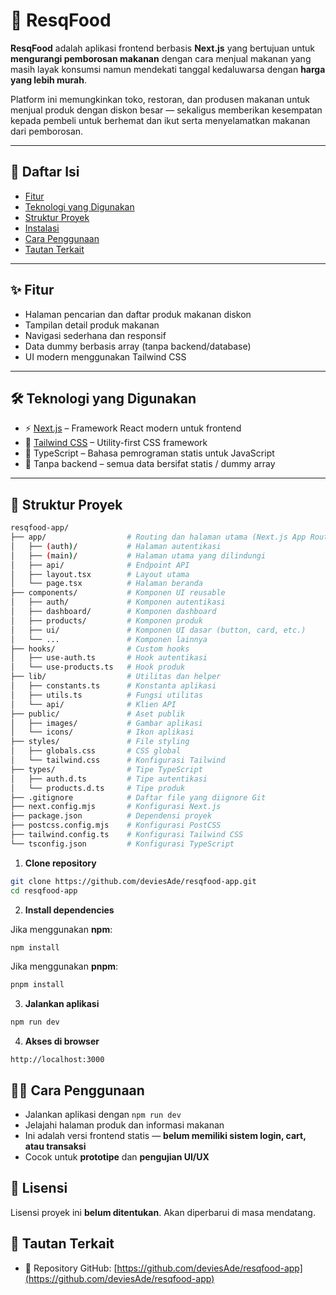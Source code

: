 # 🥫 ResqFood

**ResqFood** adalah aplikasi frontend berbasis **Next.js** yang bertujuan untuk **mengurangi pemborosan makanan** dengan cara menjual makanan yang masih layak konsumsi namun mendekati tanggal kedaluwarsa dengan **harga yang lebih murah**.

Platform ini memungkinkan toko, restoran, dan produsen makanan untuk menjual produk dengan diskon besar — sekaligus memberikan kesempatan kepada pembeli untuk berhemat dan ikut serta menyelamatkan makanan dari pemborosan.

---

## 📑 Daftar Isi

- [Fitur](#-fitur)
- [Teknologi yang Digunakan](#-teknologi-yang-digunakan)
- [Struktur Proyek](#-struktur-proyek)
- [Instalasi](#-instalasi)
- [Cara Penggunaan](#-cara-penggunaan)
- [Tautan Terkait](#-tautan-terkait)

---

## ✨ Fitur

- Halaman pencarian dan daftar produk makanan diskon
- Tampilan detail produk makanan
- Navigasi sederhana dan responsif
- Data dummy berbasis array (tanpa backend/database)
- UI modern menggunakan Tailwind CSS

---

## 🛠 Teknologi yang Digunakan

- ⚡ [Next.js](https://nextjs.org/) – Framework React modern untuk frontend
- 🎨 [Tailwind CSS](https://tailwindcss.com/) – Utility-first CSS framework
- 🔡 TypeScript – Bahasa pemrograman statis untuk JavaScript
- 🧪 Tanpa backend – semua data bersifat statis / dummy array

---

## 📁 Struktur Proyek

```bash
resqfood-app/
├── app/                  # Routing dan halaman utama (Next.js App Router)
│   ├── (auth)/           # Halaman autentikasi
│   ├── (main)/           # Halaman utama yang dilindungi
│   ├── api/              # Endpoint API
│   ├── layout.tsx        # Layout utama
│   └── page.tsx          # Halaman beranda
├── components/           # Komponen UI reusable
│   ├── auth/             # Komponen autentikasi
│   ├── dashboard/        # Komponen dashboard
│   ├── products/         # Komponen produk
│   ├── ui/               # Komponen UI dasar (button, card, etc.)
│   └── ...               # Komponen lainnya
├── hooks/                # Custom hooks
│   ├── use-auth.ts       # Hook autentikasi
│   └── use-products.ts   # Hook produk
├── lib/                  # Utilitas dan helper
│   ├── constants.ts      # Konstanta aplikasi
│   ├── utils.ts          # Fungsi utilitas
│   └── api/              # Klien API
├── public/               # Aset publik
│   ├── images/           # Gambar aplikasi
│   └── icons/            # Ikon aplikasi
├── styles/               # File styling
│   ├── globals.css       # CSS global
│   └── tailwind.css      # Konfigurasi Tailwind
├── types/                # Tipe TypeScript
│   ├── auth.d.ts         # Tipe autentikasi
│   └── products.d.ts     # Tipe produk
├── .gitignore            # Daftar file yang diignore Git
├── next.config.mjs       # Konfigurasi Next.js
├── package.json          # Dependensi proyek
├── postcss.config.mjs    # Konfigurasi PostCSS
├── tailwind.config.ts    # Konfigurasi Tailwind CSS
└── tsconfig.json         # Konfigurasi TypeScript

```











1. **Clone repository**
```bash
git clone https://github.com/deviesAde/resqfood-app.git
cd resqfood-app
```

2. **Install dependencies**

Jika menggunakan **npm**:
```bash
npm install
```

Jika menggunakan **pnpm**:
```bash
pnpm install
```

3. **Jalankan aplikasi**
```bash
npm run dev
```

4. **Akses di browser**
```
http://localhost:3000
```

## 🧑‍💻 Cara Penggunaan

- Jalankan aplikasi dengan `npm run dev`
- Jelajahi halaman produk dan informasi makanan
- Ini adalah versi frontend statis — **belum memiliki sistem login, cart, atau transaksi**
- Cocok untuk **prototipe** dan **pengujian UI/UX**

## 📄 Lisensi

Lisensi proyek ini **belum ditentukan**. Akan diperbarui di masa mendatang.

## 🔗 Tautan Terkait

- 🔗 Repository GitHub: [https://github.com/deviesAde/resqfood-app](https://github.com/deviesAde/resqfood-app)